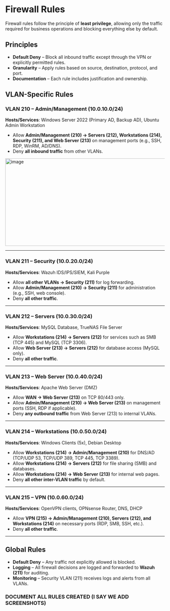 # Firewall Rules

Firewall rules follow the principle of **least privilege**, allowing only the traffic required for business operations and blocking everything else by default.

## Principles
- **Default Deny** – Block all inbound traffic except through the VPN or explicitly permitted rules.  
- **Granularity** – Apply rules based on source, destination, protocol, and port.  
- **Documentation** – Each rule includes justification and ownership.  

## VLAN-Specific Rules

### VLAN 210 – Admin/Management (10.0.10.0/24)
**Hosts/Services**: Windows Server 2022 (Primary AD, Backup AD), Ubuntu Admin Workstation  
- Allow **Admin/Management (210) → Servers (212), Workstations (214), Security (211), and Web Server (213)** on management ports (e.g., SSH, RDP, WinRM, AD/DNS).  
- Deny **all inbound traffic** from other VLANs.
<img width="512" height="276" alt="image" src="https://github.com/user-attachments/assets/1bf37786-f48f-4a2a-9b89-e797613ab6dc" />


---

### VLAN 211 – Security (10.0.20.0/24)
**Hosts/Services**: Wazuh IDS/IPS/SIEM, Kali Purple  
- Allow **all other VLANs → Security (211)** for log forwarding.  
- Allow **Admin/Management (210) → Security (211)** for administration (e.g., SSH, web console).  
- Deny **all other traffic**.  

---

### VLAN 212 – Servers (10.0.30.0/24)
**Hosts/Services**: MySQL Database, TrueNAS File Server  
- Allow **Workstations (214) → Servers (212)** for services such as SMB (TCP 445) and MySQL (TCP 3306).  
- Allow **Web Server (213) → Servers (212)** for database access (MySQL only).  
- Deny **all other traffic**.  

---

### VLAN 213 – Web Server (10.0.40.0/24)
**Hosts/Services**: Apache Web Server (DMZ)  
- Allow **WAN → Web Server (213)** on TCP 80/443 only.  
- Allow **Admin/Management (210) → Web Server (213)** on management ports (SSH, RDP if applicable).  
- Deny **any outbound traffic** from Web Server (213) to internal VLANs.  

---

### VLAN 214 – Workstations (10.0.50.0/24)
**Hosts/Services**: Windows Clients (5x), Debian Desktop  
- Allow **Workstations (214) → Admin/Management (210)** for DNS/AD (TCP/UDP 53, TCP/UDP 389, TCP 445, TCP 3389).  
- Allow **Workstations (214) → Servers (212)** for file sharing (SMB) and databases.  
- Allow **Workstations (214) → Web Server (213)** for internal web pages.  
- Deny **all other inter-VLAN traffic** by default.  

---

### VLAN 215 – VPN (10.0.60.0/24)
**Hosts/Services**: OpenVPN clients, OPNsense Router, DNS, DHCP  
- Allow **VPN (215) → Admin/Management (210), Servers (212), and Workstations (214)** on necessary ports (RDP, SMB, SSH, etc.).  
- Deny **all other traffic**.  

---

## Global Rules
- **Default Deny** – Any traffic not explicitly allowed is blocked.  
- **Logging** – All firewall decisions are logged and forwarded to **Wazuh (211)** for auditing.  
- **Monitoring** – Security VLAN (211) receives logs and alerts from all VLANs.  

### DOCUMENT ALL RULES CREATED (I SAY WE ADD SCREENSHOTS)
